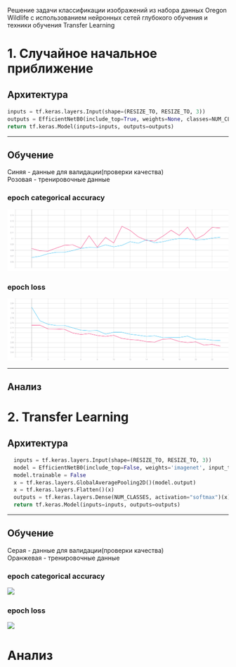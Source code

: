 Решение задачи классификации изображений из набора данных Oregon Wildlife с
использованием нейронных сетей глубокого обучения и техники обучения Transfer
Learning

# 1. Cлучайное начальное приближение
## Архитектура 

```python
inputs = tf.keras.layers.Input(shape=(RESIZE_TO, RESIZE_TO, 3))
outputs = EfficientNetB0(include_top=True, weights=None, classes=NUM_CLASSES)(inputs)
return tf.keras.Model(inputs=inputs, outputs=outputs)
```
***
## Обучение
Синяя - данные для валидации(проверки качества) <br/>
Розовая  - тренировочные данные
### epoch categorical accuracy
![](./graphic/epoch_categorical_accuracy(2).svg)
### epoch loss
![](./graphic/epoch_loss(2).svg)
***
## Анализ


# 2. Transfer Learning
## Архитектура 
```python 
  inputs = tf.keras.layers.Input(shape=(RESIZE_TO, RESIZE_TO, 3))
  model = EfficientNetB0(include_top=False, weights='imagenet', input_tensor=inputs)
  model.trainable = False
  x = tf.keras.layers.GlobalAveragePooling2D()(model.output)     
  x = tf.keras.layers.Flatten()(x)
  outputs = tf.keras.layers.Dense(NUM_CLASSES, activation="softmax")(x)
  return tf.keras.Model(inputs=inputs, outputs=outputs)
````
***
## Обучение
Серая - данные для валидации(проверки качества) <br/>
Оранжевая  - тренировочные данные
### epoch categorical accuracy
![](./graphic/epoch_categorical_accuracy(1).svg)
### epoch loss
![](./graphic/epoch_loss(1).svg)
# Анализ
